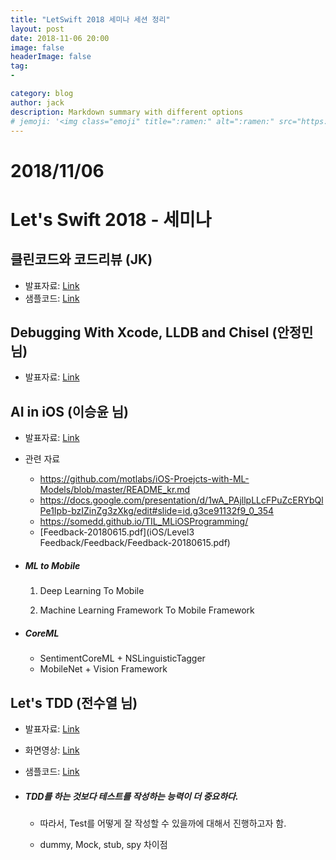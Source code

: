 ```yaml
---
title: "LetSwift 2018 세미나 세션 정리"
layout: post
date: 2018-11-06 20:00
image: false
headerImage: false
tag:
-

category: blog
author: jack
description: Markdown summary with different options
# jemoji: '<img class="emoji" title=":ramen:" alt=":ramen:" src="https://assets.github.com/images/icons/emoji/unicode/1f35c.png" height="20" width="20" align="absmiddle">'
---
```


# 2018/11/06
# Let's Swift 2018 - 세미나

## **클린코드와 코드리뷰** (JK)

- 발표자료: [Link](https://www.slideshare.net/godrm/letswift18-1)
- 샘플코드: [Link](http://github.com/godrm/ChessMate)

## Debugging With Xcode, LLDB and Chisel (안정민 님)

- 발표자료: [Link](https://www.dropbox.com/s/tr31b3t28ft3z7x/workshop%232.Debugging%20With%20Xcode%2C%20LLDB%20and%20Chisel.pdf?dl=0)

## AI in iOS (이승윤 님)

- 발표자료: [Link](https://www.dropbox.com/s/iyhk5dlm2vagw6h/workshop%233.AI_in_iOS.pdf?dl=0)

- 관련 자료
  - https://github.com/motlabs/iOS-Proejcts-with-ML-Models/blob/master/README_kr.md
  - https://docs.google.com/presentation/d/1wA_PAjllpLLcFPuZcERYbQlPe1Ipb-bzIZinZg3zXkg/edit#slide=id.g3ce91132f9_0_354
  - https://somedd.github.io/TIL_MLiOSProgramming/
  - [Feedback-20180615.pdf](iOS/Level3 Feedback/Feedback/Feedback-20180615.pdf)

- ##### ML to Mobile

  1. Deep Learning To Mobile

  1. Machine Learning Framework To Mobile Framework

- ##### CoreML

  - SentimentCoreML + NSLinguisticTagger
  - MobileNet + Vision Framework

## Let's TDD (전수열 님)

- 발표자료: [Link](https://www.slideshare.net/devxoul/lets-tdd-122653088)

- 화면영상: [Link](https://youtu.be/meTnd09Pf_M)
- 샘플코드: [Link](https://github.com/devxoul/LetsGitHubSearch)

- ##### TDD를 하는 것보다 테스트를 작성하는 능력이 더 중요하다.

  - 따라서, Test를 어떻게 잘 작성할 수 있을까에 대해서 진행하고자 함.

  - dummy, Mock, stub, spy 차이점
